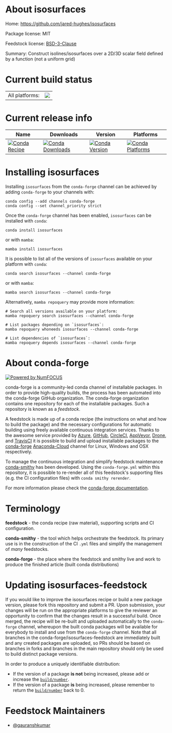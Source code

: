About isosurfaces
=================

Home: https://github.com/jared-hughes/isosurfaces

Package license: MIT

Feedstock license: [BSD-3-Clause](https://github.com/conda-forge/isosurfaces-feedstock/blob/main/LICENSE.txt)

Summary: Construct isolines/isosurfaces over a 2D/3D scalar field defined by a function (not a uniform grid)

Current build status
====================


<table><tr><td>All platforms:</td>
    <td>
      <a href="https://dev.azure.com/conda-forge/feedstock-builds/_build/latest?definitionId=16339&branchName=main">
        <img src="https://dev.azure.com/conda-forge/feedstock-builds/_apis/build/status/isosurfaces-feedstock?branchName=main">
      </a>
    </td>
  </tr>
</table>

Current release info
====================

| Name | Downloads | Version | Platforms |
| --- | --- | --- | --- |
| [![Conda Recipe](https://img.shields.io/badge/recipe-isosurfaces-green.svg)](https://anaconda.org/conda-forge/isosurfaces) | [![Conda Downloads](https://img.shields.io/conda/dn/conda-forge/isosurfaces.svg)](https://anaconda.org/conda-forge/isosurfaces) | [![Conda Version](https://img.shields.io/conda/vn/conda-forge/isosurfaces.svg)](https://anaconda.org/conda-forge/isosurfaces) | [![Conda Platforms](https://img.shields.io/conda/pn/conda-forge/isosurfaces.svg)](https://anaconda.org/conda-forge/isosurfaces) |

Installing isosurfaces
======================

Installing `isosurfaces` from the `conda-forge` channel can be achieved by adding `conda-forge` to your channels with:

```
conda config --add channels conda-forge
conda config --set channel_priority strict
```

Once the `conda-forge` channel has been enabled, `isosurfaces` can be installed with `conda`:

```
conda install isosurfaces
```

or with `mamba`:

```
mamba install isosurfaces
```

It is possible to list all of the versions of `isosurfaces` available on your platform with `conda`:

```
conda search isosurfaces --channel conda-forge
```

or with `mamba`:

```
mamba search isosurfaces --channel conda-forge
```

Alternatively, `mamba repoquery` may provide more information:

```
# Search all versions available on your platform:
mamba repoquery search isosurfaces --channel conda-forge

# List packages depending on `isosurfaces`:
mamba repoquery whoneeds isosurfaces --channel conda-forge

# List dependencies of `isosurfaces`:
mamba repoquery depends isosurfaces --channel conda-forge
```


About conda-forge
=================

[![Powered by
NumFOCUS](https://img.shields.io/badge/powered%20by-NumFOCUS-orange.svg?style=flat&colorA=E1523D&colorB=007D8A)](https://numfocus.org)

conda-forge is a community-led conda channel of installable packages.
In order to provide high-quality builds, the process has been automated into the
conda-forge GitHub organization. The conda-forge organization contains one repository
for each of the installable packages. Such a repository is known as a *feedstock*.

A feedstock is made up of a conda recipe (the instructions on what and how to build
the package) and the necessary configurations for automatic building using freely
available continuous integration services. Thanks to the awesome service provided by
[Azure](https://azure.microsoft.com/en-us/services/devops/), [GitHub](https://github.com/),
[CircleCI](https://circleci.com/), [AppVeyor](https://www.appveyor.com/),
[Drone](https://cloud.drone.io/welcome), and [TravisCI](https://travis-ci.com/)
it is possible to build and upload installable packages to the
[conda-forge](https://anaconda.org/conda-forge) [Anaconda-Cloud](https://anaconda.org/)
channel for Linux, Windows and OSX respectively.

To manage the continuous integration and simplify feedstock maintenance
[conda-smithy](https://github.com/conda-forge/conda-smithy) has been developed.
Using the ``conda-forge.yml`` within this repository, it is possible to re-render all of
this feedstock's supporting files (e.g. the CI configuration files) with ``conda smithy rerender``.

For more information please check the [conda-forge documentation](https://conda-forge.org/docs/).

Terminology
===========

**feedstock** - the conda recipe (raw material), supporting scripts and CI configuration.

**conda-smithy** - the tool which helps orchestrate the feedstock.
                   Its primary use is in the construction of the CI ``.yml`` files
                   and simplify the management of *many* feedstocks.

**conda-forge** - the place where the feedstock and smithy live and work to
                  produce the finished article (built conda distributions)


Updating isosurfaces-feedstock
==============================

If you would like to improve the isosurfaces recipe or build a new
package version, please fork this repository and submit a PR. Upon submission,
your changes will be run on the appropriate platforms to give the reviewer an
opportunity to confirm that the changes result in a successful build. Once
merged, the recipe will be re-built and uploaded automatically to the
`conda-forge` channel, whereupon the built conda packages will be available for
everybody to install and use from the `conda-forge` channel.
Note that all branches in the conda-forge/isosurfaces-feedstock are
immediately built and any created packages are uploaded, so PRs should be based
on branches in forks and branches in the main repository should only be used to
build distinct package versions.

In order to produce a uniquely identifiable distribution:
 * If the version of a package **is not** being increased, please add or increase
   the [``build/number``](https://docs.conda.io/projects/conda-build/en/latest/resources/define-metadata.html#build-number-and-string).
 * If the version of a package **is** being increased, please remember to return
   the [``build/number``](https://docs.conda.io/projects/conda-build/en/latest/resources/define-metadata.html#build-number-and-string)
   back to 0.

Feedstock Maintainers
=====================

* [@gauranshkumar](https://github.com/gauranshkumar/)


